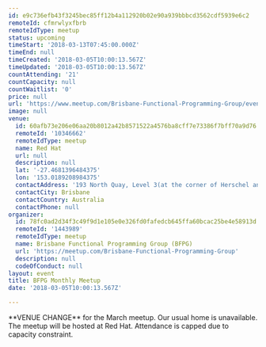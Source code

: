 ```yaml
---
id: e9c736efb43f3245bec85ff12b4a112920b02e90a939bbbcd3562cdf5939e6c2
remoteId: cfmrwlyxfbrb
remoteIdType: meetup
status: upcoming
timeStart: '2018-03-13T07:45:00.000Z'
timeEnd: null
timeCreated: '2018-03-05T10:00:13.567Z'
timeUpdated: '2018-03-05T10:00:13.567Z'
countAttending: '21'
countCapacity: null
countWaitlist: '0'
price: null
url: 'https://www.meetup.com/Brisbane-Functional-Programming-Group/events/245757004/'
image: null
venue:
  id: 60afb73e206e06aa20b8012a42b8571522a4576ba8cff7e73386f7bff70a9d76
  remoteId: '10346662'
  remoteIdType: meetup
  name: Red Hat
  url: null
  description: null
  lat: '-27.4681396484375'
  lon: '153.0189208984375'
  contactAddress: '193 North Quay, Level 3(at the corner of Herschel and North Quay)'
  contactCity: Brisbane
  contactCountry: Australia
  contactPhone: null
organizer:
  id: 78fc0ad2d34f3c49f9d1e105e0e326fd0fafedcb645ffa60bcac25be4e58913d
  remoteId: '1443989'
  remoteIdType: meetup
  name: Brisbane Functional Programming Group (BFPG)
  url: 'https://meetup.com/Brisbane-Functional-Programming-Group'
  description: null
  codeOfConduct: null
layout: event
title: BFPG Monthly Meetup
date: '2018-03-05T10:00:13.567Z'

---
```

<p>**VENUE CHANGE** for the March meetup. Our usual home is unavailable. The meetup will be hosted at Red Hat. Attendance is capped due to capacity constraint.</p>
